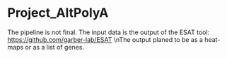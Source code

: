 # Project_AltPolyA

The pipeline is not final. 
The input data is the output of the ESAT tool:  https://github.com/garber-lab/ESAT
\nThe output planed to be as a heat-maps or as a list of genes. 
